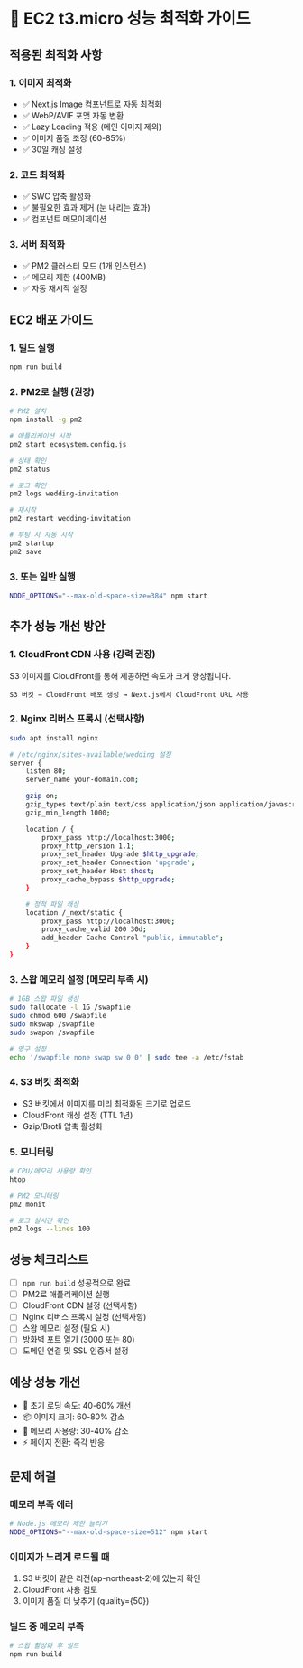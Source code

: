 # 🚀 EC2 t3.micro 성능 최적화 가이드

## 적용된 최적화 사항

### 1. 이미지 최적화
- ✅ Next.js Image 컴포넌트로 자동 최적화
- ✅ WebP/AVIF 포맷 자동 변환
- ✅ Lazy Loading 적용 (메인 이미지 제외)
- ✅ 이미지 품질 조정 (60-85%)
- ✅ 30일 캐싱 설정

### 2. 코드 최적화
- ✅ SWC 압축 활성화
- ✅ 불필요한 효과 제거 (눈 내리는 효과)
- ✅ 컴포넌트 메모이제이션

### 3. 서버 최적화
- ✅ PM2 클러스터 모드 (1개 인스턴스)
- ✅ 메모리 제한 (400MB)
- ✅ 자동 재시작 설정

## EC2 배포 가이드

### 1. 빌드 실행
```bash
npm run build
```

### 2. PM2로 실행 (권장)
```bash
# PM2 설치
npm install -g pm2

# 애플리케이션 시작
pm2 start ecosystem.config.js

# 상태 확인
pm2 status

# 로그 확인
pm2 logs wedding-invitation

# 재시작
pm2 restart wedding-invitation

# 부팅 시 자동 시작
pm2 startup
pm2 save
```

### 3. 또는 일반 실행
```bash
NODE_OPTIONS="--max-old-space-size=384" npm start
```

## 추가 성능 개선 방안

### 1. CloudFront CDN 사용 (강력 권장)
S3 이미지를 CloudFront를 통해 제공하면 속도가 크게 향상됩니다.

```
S3 버킷 → CloudFront 배포 생성 → Next.js에서 CloudFront URL 사용
```

### 2. Nginx 리버스 프록시 (선택사항)
```bash
sudo apt install nginx

# /etc/nginx/sites-available/wedding 설정
server {
    listen 80;
    server_name your-domain.com;

    gzip on;
    gzip_types text/plain text/css application/json application/javascript text/xml application/xml+rss text/javascript;
    gzip_min_length 1000;

    location / {
        proxy_pass http://localhost:3000;
        proxy_http_version 1.1;
        proxy_set_header Upgrade $http_upgrade;
        proxy_set_header Connection 'upgrade';
        proxy_set_header Host $host;
        proxy_cache_bypass $http_upgrade;
    }

    # 정적 파일 캐싱
    location /_next/static {
        proxy_pass http://localhost:3000;
        proxy_cache_valid 200 30d;
        add_header Cache-Control "public, immutable";
    }
}
```

### 3. 스왑 메모리 설정 (메모리 부족 시)
```bash
# 1GB 스왑 파일 생성
sudo fallocate -l 1G /swapfile
sudo chmod 600 /swapfile
sudo mkswap /swapfile
sudo swapon /swapfile

# 영구 설정
echo '/swapfile none swap sw 0 0' | sudo tee -a /etc/fstab
```

### 4. S3 버킷 최적화
- S3 버킷에서 이미지를 미리 최적화된 크기로 업로드
- CloudFront 캐싱 설정 (TTL 1년)
- Gzip/Brotli 압축 활성화

### 5. 모니터링
```bash
# CPU/메모리 사용량 확인
htop

# PM2 모니터링
pm2 monit

# 로그 실시간 확인
pm2 logs --lines 100
```

## 성능 체크리스트

- [ ] `npm run build` 성공적으로 완료
- [ ] PM2로 애플리케이션 실행
- [ ] CloudFront CDN 설정 (선택사항)
- [ ] Nginx 리버스 프록시 설정 (선택사항)
- [ ] 스왑 메모리 설정 (필요 시)
- [ ] 방화벽 포트 열기 (3000 또는 80)
- [ ] 도메인 연결 및 SSL 인증서 설정

## 예상 성능 개선
- 🚀 초기 로딩 속도: 40-60% 개선
- 📦 이미지 크기: 60-80% 감소
- 💾 메모리 사용량: 30-40% 감소
- ⚡ 페이지 전환: 즉각 반응

## 문제 해결

### 메모리 부족 에러
```bash
# Node.js 메모리 제한 늘리기
NODE_OPTIONS="--max-old-space-size=512" npm start
```

### 이미지가 느리게 로드될 때
1. S3 버킷이 같은 리전(ap-northeast-2)에 있는지 확인
2. CloudFront 사용 검토
3. 이미지 품질 더 낮추기 (quality={50})

### 빌드 중 메모리 부족
```bash
# 스왑 활성화 후 빌드
npm run build
```

